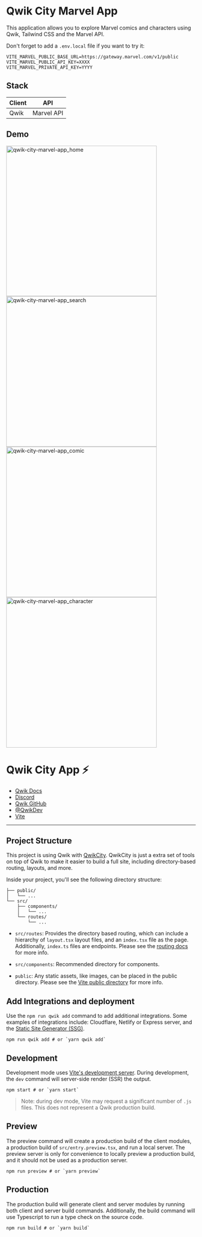 # Qwik City Marvel App

This application allows you to explore Marvel comics and characters using Qwik, Tailwind CSS and the Marvel API.

Don't forget to add a `.env.local` file if you want to try it:
```
VITE_MARVEL_PUBLIC_BASE_URL=https://gateway.marvel.com/v1/public
VITE_MARVEL_PUBLIC_API_KEY=XXXX
VITE_MARVEL_PRIVATE_API_KEY=YYYY
```

## Stack
| Client | API |
| ------------- | ------------- |
| Qwik | Marvel API |

## Demo
<div>
    <img width="400" alt="qwik-city-marvel-app_home" src="https://github.com/JoanRoucoux/qwik-city-marvel-app/assets/21682157/a5ebd157-24fb-44bd-856e-2277c4c03303">
    <img width="400" alt="qwik-city-marvel-app_search" src="https://github.com/JoanRoucoux/qwik-city-marvel-app/assets/21682157/5292766b-6fad-400a-bdf0-5eec0b57252f">
    <img width="400" alt="qwik-city-marvel-app_comic" src="https://github.com/JoanRoucoux/qwik-city-marvel-app/assets/21682157/fde83788-1ac9-4dbc-b078-9e944552b94b">
    <img width="400" alt="qwik-city-marvel-app_character" src="https://github.com/JoanRoucoux/qwik-city-marvel-app/assets/21682157/83384dec-e837-442f-a463-33986cc40618">
</div>

# Qwik City App ⚡️

- [Qwik Docs](https://qwik.builder.io/)
- [Discord](https://qwik.builder.io/chat)
- [Qwik GitHub](https://github.com/BuilderIO/qwik)
- [@QwikDev](https://twitter.com/QwikDev)
- [Vite](https://vitejs.dev/)

---

## Project Structure

This project is using Qwik with [QwikCity](https://qwik.builder.io/qwikcity/overview/). QwikCity is just a extra set of tools on top of Qwik to make it easier to build a full site, including directory-based routing, layouts, and more.

Inside your project, you'll see the following directory structure:

```
├── public/
│   └── ...
└── src/
    ├── components/
    │   └── ...
    └── routes/
        └── ...
```

- `src/routes`: Provides the directory based routing, which can include a hierarchy of `layout.tsx` layout files, and an `index.tsx` file as the page. Additionally, `index.ts` files are endpoints. Please see the [routing docs](https://qwik.builder.io/qwikcity/routing/overview/) for more info.

- `src/components`: Recommended directory for components.

- `public`: Any static assets, like images, can be placed in the public directory. Please see the [Vite public directory](https://vitejs.dev/guide/assets.html#the-public-directory) for more info.

## Add Integrations and deployment

Use the `npm run qwik add` command to add additional integrations. Some examples of integrations include: Cloudflare, Netlify or Express server, and the [Static Site Generator (SSG)](https://qwik.builder.io/qwikcity/guides/static-site-generation/).

```shell
npm run qwik add # or `yarn qwik add`
```

## Development

Development mode uses [Vite's development server](https://vitejs.dev/). During development, the `dev` command will server-side render (SSR) the output.

```shell
npm start # or `yarn start`
```

> Note: during dev mode, Vite may request a significant number of `.js` files. This does not represent a Qwik production build.

## Preview

The preview command will create a production build of the client modules, a production build of `src/entry.preview.tsx`, and run a local server. The preview server is only for convenience to locally preview a production build, and it should not be used as a production server.

```shell
npm run preview # or `yarn preview`
```

## Production

The production build will generate client and server modules by running both client and server build commands. Additionally, the build command will use Typescript to run a type check on the source code.

```shell
npm run build # or `yarn build`
```
